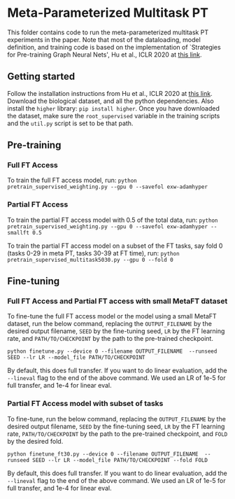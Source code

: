 # Meta-Parameterized Multitask PT
This folder contains code to run the meta-parameterized multitask PT experiments in the paper. Note that most of the dataloading, model definition, and training code is based on the implementation of `Strategies for Pre-training Graph Neural Nets', Hu et al., ICLR 2020 at [this link](https://github.com/snap-stanford/pretrain-gnns/).


## Getting started
Follow the installation instructions from Hu et al., ICLR 2020 at [this link](https://github.com/snap-stanford/pretrain-gnns/). Download the biological dataset, and all the python dependencies.  Also install the `higher` library: `pip install higher`. Once you have downloaded the dataset, make sure the `root_supervised` variable in the training scripts and the `util.py` script is set to be that path.


## Pre-training

### Full FT Access
To train the full FT access model, run:
```python pretrain_supervised_weighting.py --gpu 0 --savefol exw-adamhyper```

### Partial FT Access
To train the partial FT access model with 0.5 of the total data, run:
```python pretrain_supervised_weighting.py --gpu 0 --savefol exw-adamhyper --smallft 0.5```

To train the partial FT access model on a subset of the FT tasks, say fold 0 (tasks 0-29 in meta PT, tasks 30-39 at FT time), run:
```python pretrain_supervised_multitask5030.py --gpu 0 --fold 0```

## Fine-tuning

### Full FT Access and Partial FT access with small MetaFT dataset
To fine-tune the full FT access model or the model using a small MetaFT dataset, run the below command, replacing the `OUTPUT_FILENAME` by the desired output filename, `SEED` by the fine-tuning seed, `LR` by the FT learning rate, and `PATH/TO/CHECKPOINT` by the path to the pre-trained checkpoint. 

```python finetune.py --device 0 --filename OUTPUT_FILENAME  --runseed SEED --lr LR --model_file PATH/TO/CHECKPOINT```

By default, this does full transfer. If you want to do linear evaluation, add the `--lineval` flag to the end of the above command. We used an LR of 1e-5 for full transfer, and 1e-4 for linear eval.


### Partial FT Access model with subset of tasks
To fine-tune, run the below command, replacing the `OUTPUT_FILENAME` by the desired output filename, `SEED` by the fine-tuning seed, `LR` by the FT learning rate, `PATH/TO/CHECKPOINT` by the path to the pre-trained checkpoint, and `FOLD` by the desired fold.

```python finetune_ft30.py --device 0 --filename OUTPUT_FILENAME  --runseed SEED --lr LR --model_file PATH/TO/CHECKPOINT --fold FOLD```

By default, this does full transfer. If you want to do linear evaluation, add the `--lineval` flag to the end of the above command. We used an LR of 1e-5 for full transfer, and 1e-4 for linear eval.
